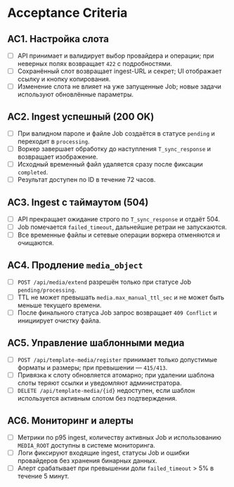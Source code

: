 # Acceptance Criteria

## AC1. Настройка слота
- [ ] API принимает и валидирует выбор провайдера и операции; при неверных полях возвращает `422` с подробностями.
- [ ] Сохранённый слот возвращает ingest-URL и секрет; UI отображает ссылку и кнопку копирования.
- [ ] Изменение слота не влияет на уже запущенные Job; новые задачи используют обновлённые параметры.

## AC2. Ingest успешный (200 OK)
- [ ] При валидном пароле и файле Job создаётся в статусе `pending` и переходит в `processing`.
- [ ] Воркер завершает обработку до наступления `T_sync_response` и возвращает изображение.
- [ ] Исходный временный файл удаляется сразу после фиксации `completed`.
- [ ] Результат доступен по ID в течение 72 часов.

## AC3. Ingest с таймаутом (504)
- [ ] API прекращает ожидание строго по `T_sync_response` и отдаёт 504.
- [ ] Job помечается `failed_timeout`, дальнейшие ретраи не запускаются.
- [ ] Все временные файлы и сетевые операции воркера отменяются и очищаются.

## AC4. Продление `media_object`
- [ ] `POST /api/media/extend` разрешён только при статусе Job `pending/processing`.
- [ ] TTL не может превышать `media.max_manual_ttl_sec` и не может быть меньше текущего времени.
- [ ] После финального статуса Job запрос возвращает `409 Conflict` и инициирует очистку файла.

## AC5. Управление шаблонными медиа
- [ ] `POST /api/template-media/register` принимает только допустимые форматы и размеры; при превышении — `415/413`.
- [ ] Привязка к слоту обновляется атомарно; при удалении шаблона слоты теряют ссылки и уведомляют администратора.
- [ ] `DELETE /api/template-media/{id}` недоступен, если шаблон используется активным слотом без подтверждения.

## AC6. Мониторинг и алерты
- [ ] Метрики по p95 ingest, количеству активных Job и использованию `MEDIA_ROOT` доступны в системе мониторинга.
- [ ] Логи фиксируют входящие ingest, статусы Job и ошибки провайдеров без хранения бинарных данных.
- [ ] Алерт срабатывает при превышении доли `failed_timeout` > 5% в течение 5 минут.
